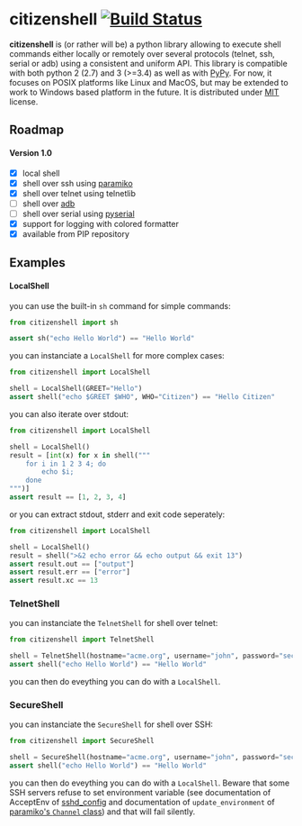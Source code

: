 # citizenshell [![Build Status](https://travis-ci.org/meuter/citizenshell.svg?branch=master)](https://travis-ci.org/meuter/citizenshell)

__citizenshell__ is (or rather will be) a python library allowing to execute shell commands
either locally or remotely over several protocols (telnet, ssh, serial or adb) using a consistent
and uniform API. This library is compatible with both python 2 (2.7) and 3 (>=3.4) as well as 
with [PyPy](https://pypy.org/). For now, it focuses on POSIX platforms like Linux and MacOS, 
but may be extended to work to Windows based platform in the future. It is distributed under
[MIT](https://opensource.org/licenses/MIT) license.

## Roadmap

#### Version 1.0
- [x] local shell
- [x] shell over ssh using [paramiko](http://www.paramiko.org/)
- [x] shell over telnet using telnetlib
- [ ] shell over [adb](https://developer.android.com/studio/command-line/adb.html)
- [ ] shell over serial using [pyserial](https://github.com/pyserial/pyserial)
- [x] support for logging with colored formatter 
- [x] available from PIP repository

## Examples

#### LocalShell

you can use the built-in `sh` command for simple commands:

```python
from citizenshell import sh

assert sh("echo Hello World") == "Hello World"
```

you can instanciate a `LocalShell` for more complex cases:

```python
from citizenshell import LocalShell

shell = LocalShell(GREET="Hello")
assert shell("echo $GREET $WHO", WHO="Citizen") == "Hello Citizen"
```

you can also iterate over stdout:

```python
from citizenshell import LocalShell

shell = LocalShell()
result = [int(x) for x in shell("""
    for i in 1 2 3 4; do
        echo $i;
    done
""")]
assert result == [1, 2, 3, 4]
```

or you can extract stdout, stderr and exit code seperately:

```python
from citizenshell import LocalShell

shell = LocalShell()
result = shell(">&2 echo error && echo output && exit 13")
assert result.out == ["output"]
assert result.err == ["error"]
assert result.xc == 13
```

### TelnetShell

you can instanciate the `TelnetShell` for shell over telnet:

```python
from citizenshell import TelnetShell

shell = TelnetShell(hostname="acme.org", username="john", password="secretpassword")
assert shell("echo Hello World") == "Hello World"
```

you can then do eveything you can do with a `LocalShell`. 

### SecureShell

you can instanciate the `SecureShell` for shell over SSH:

```python
from citizenshell import SecureShell

shell = SecureShell(hostname="acme.org", username="john", password="secretpassword")
assert shell("echo Hello World") == "Hello World"
```

you can then do eveything you can do with a `LocalShell`. Beware that some SSH servers 
refuse to set environment variable (see documentation of AcceptEnv of 
[sshd_config](https://linux.die.net/man/5/sshd_config) and documentation of `update_environment` of [paramiko's `Channel` class](http://docs.paramiko.org/en/2.4/api/channel.html)) and that will fail silently.